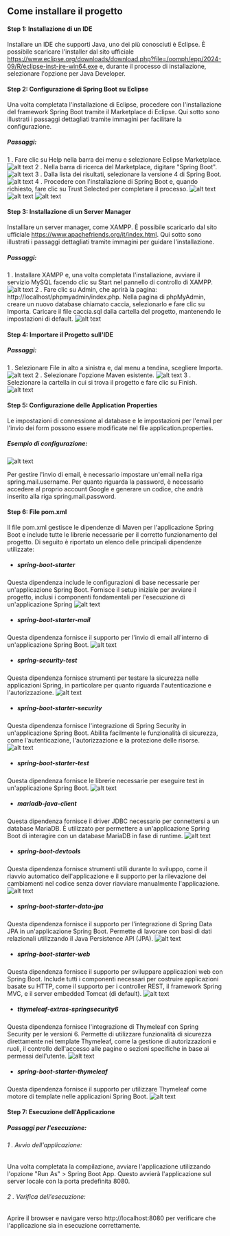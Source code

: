 ## Come installare il progetto
#### Step 1: Installazione di un IDE
Installare un IDE che supporti Java, uno dei più conosciuti è Eclipse. È possibile scaricare l'installer dal sito ufficiale https://www.eclipse.org/downloads/download.php?file=/oomph/epp/2024-09/R/eclipse-inst-jre-win64.exe e, durante il processo di installazione, selezionare l'opzione per Java Developer.
#### Step 2: Configurazione di Spring Boot su Eclipse
Una volta completata l'installazione di Eclipse, procedere con l'installazione del framework Spring Boot tramite il Marketplace di Eclipse. 
Qui sotto sono illustrati i passaggi dettagliati tramite immagini per facilitare la configurazione.

##### Passaggi:

1 . Fare clic su Help nella barra dei menu e selezionare Eclipse Marketplace.
![alt text](img/image.png)
2 . Nella barra di ricerca del Marketplace, digitare "Spring Boot".
![alt text](img/image-1.png)
3 . Dalla lista dei risultati, selezionare la versione 4 di Spring Boot.
![alt text](img/image-2.png)
4 . Procedere con l'installazione di Spring Boot e, quando richiesto, fare clic su Trust Selected per completare il processo.
![alt text](img/image-3.png)
![alt text](img/image-4.png)
![alt text](img/image-5.png)

#### Step 3: Installazione di un Server Manager
Installlare un server manager, come XAMPP. È possibile scaricarlo dal sito ufficiale https://www.apachefriends.org/it/index.html. Qui sotto sono illustrati i passaggi dettagliati tramite immagini per guidare l'installazione.

##### Passaggi:

1 . Installare XAMPP e, una volta completata l'installazione, avviare il servizio MySQL facendo clic su Start nel pannello di controllo di XAMPP.
![alt text](img/image-6.png)
2 . Fare clic su Admin, che aprirà la pagina: http://localhost/phpmyadmin/index.php. Nella pagina di phpMyAdmin, creare un nuovo database chiamato caccia, selezionarlo e fare clic su Importa. Caricare il file caccia.sql dalla cartella del progetto, mantenendo le impostazioni di default.
![alt text](img/image-7.png)

#### Step 4: Importare il Progetto sull'IDE

##### Passaggi:
1 . Selezionare File in alto a sinistra e, dal menu a tendina, scegliere Importa.
![alt text](img/image-8.png)
2 . Selezionare l'opzione Maven esistente.
![alt text](img/image-9.png)
3 . Selezionare la cartella in cui si trova il progetto e fare clic su Finish.
![alt text](img/image-10.png)

#### Step 5: Configurazione delle Application Properties

Le impostazioni di connessione al database e le impostazioni per l'email per l'invio dei form possono essere modificate nel file application.properties.

##### Esempio di configurazione:
![alt text](img/image-11.png)

Per gestire l'invio di email, è necessario impostare un'email nella riga spring.mail.username. Per quanto riguarda la password, è necessario accedere al proprio account Google e generare un codice, che andrà inserito alla riga spring.mail.password.

#### Step 6: File pom.xml

Il file pom.xml gestisce le dipendenze di Maven per l'applicazione Spring Boot e include tutte le librerie necessarie per il corretto funzionamento del progetto. Di seguito è riportato un elenco delle principali dipendenze utilizzate:

* ##### spring-boot-starter
Questa dipendenza include le configurazioni di base necessarie per un'applicazione Spring Boot. Fornisce il setup iniziale per avviare il progetto, inclusi i componenti fondamentali per l'esecuzione di un'applicazione Spring
![alt text](img/image-12.png)

* ##### spring-boot-starter-mail
Questa dipendenza fornisce il supporto per l'invio di email all'interno di un'applicazione Spring Boot. 
![alt text](img/image-13.png)

* ##### spring-security-test
Questa dipendenza fornisce strumenti per testare la sicurezza nelle applicazioni Spring, in particolare per quanto riguarda l'autenticazione e l'autorizzazione.
![alt text](img/image-14.png)

* ##### spring-boot-starter-security
Questa dipendenza fornisce l'integrazione di Spring Security in un'applicazione Spring Boot. Abilita facilmente le funzionalità di sicurezza, come l'autenticazione, l'autorizzazione e la protezione delle risorse.
![alt text](img/image-15.png)

* ##### spring-boot-starter-test
Questa dipendenza fornisce le librerie necessarie per eseguire test in un'applicazione Spring Boot.
![alt text](img/image-16.png)

* ##### mariadb-java-client
Questa dipendenza fornisce il driver JDBC necessario per connettersi a un database MariaDB. È utilizzato per permettere a un'applicazione Spring Boot di interagire con un database MariaDB in fase di runtime.
![alt text](img/image-17.png)

* ##### spring-boot-devtools
Questa dipendenza fornisce strumenti utili durante lo sviluppo, come il riavvio automatico dell'applicazione e il supporto per la rilevazione dei cambiamenti nel codice senza dover riavviare manualmente l'applicazione.
![alt text](img/image-18.png)

* ##### spring-boot-starter-data-jpa
Questa dipendenza fornisce il supporto per l'integrazione di Spring Data JPA in un'applicazione Spring Boot. Permette di lavorare con basi di dati relazionali utilizzando il Java Persistence API (JPA).
![alt text](img/image-19.png)

* ##### spring-boot-starter-web
Questa dipendenza fornisce il supporto per sviluppare applicazioni web con Spring Boot. Include tutti i componenti necessari per costruire applicazioni basate su HTTP, come il supporto per i controller REST, il framework Spring MVC, e il server embedded Tomcat (di default). 
![alt text](img/image-20.png)

* ##### thymeleaf-extras-springsecurity6
Questa dipendenza fornisce l'integrazione di Thymeleaf con Spring Security per le versioni 6. Permette di utilizzare funzionalità di sicurezza direttamente nei template Thymeleaf, come la gestione di autorizzazioni e ruoli, il controllo dell'accesso alle pagine o sezioni specifiche in base ai permessi dell'utente. 
![alt text](img/image-21.png)

* ##### spring-boot-starter-thymeleaf
Questa dipendenza fornisce il supporto per utilizzare Thymeleaf come motore di template nelle applicazioni Spring Boot.
![alt text](img/image-22.png)

#### Step 7: Esecuzione dell'Applicazione
##### Passaggi per l'esecuzione:
###### 1 . Avvio dell'applicazione:
Una volta completata la compilazione, avviare l'applicazione utilizzando l'opzione "Run As" > Spring Boot App. Questo avvierà l'applicazione sul server locale con la porta predefinita 8080.
###### 2 . Verifica dell'esecuzione:
Aprire il browser e navigare verso http://localhost:8080 per verificare che l'applicazione sia in esecuzione correttamente.